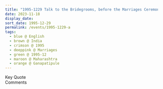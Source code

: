 ```yaml
---
title: "1995-1229 Talk to the Bridegrooms, before the Marriages Ceremony, Tent, Gaṇapatīpuḷe, Maharashtra, India"
date: 2023-11-18
display_date: 
sort_date: 1995-12-29
permalink: /events/1995-1229-a
tags:
  - blue @ English
  - brown @ India
  - crimson @ 1995
  - deeppink @ Marriages
  - green @ 1995-12
  - maroon @ Maharashtra
  - orange @ Ganapatipule
---
```


<wave-list>
  <list-title color="green" width="75">Key Quote</list-title>
  <list-item color="BlanchedAlmond"  width="200"></list-item>
  <list-item color="Lavender"></list-item>
  <list-item color="BlanchedAlmond"></list-item>
</wave-list>

<br>

<wave-list>
  <list-title color="green" width="75">Comments</list-title>
  <list-item color="BlanchedAlmond"  width="200"></list-item>
  <list-item color="Lavender"></list-item>
  <list-item color="BlanchedAlmond"></list-item>
</wave-list>